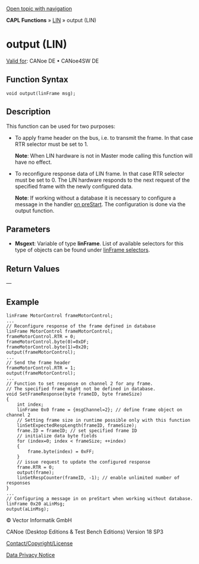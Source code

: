 [Open topic with navigation](../../../../../CANoeDEFamily.htm#Topics/CAPLFunctions/LIN/Functions/CAPLfunctionLINOutput.md)

**CAPL Functions** » [LIN](../CAPLfunctionsLINOverview.md) » output (LIN)

# output (LIN)

[Valid for](../../../Shared/FeatureAvailability.md): CANoe DE • CANoe4SW DE

## Function Syntax

```plaintext
void output(linFrame msg);
```

## Description

This function can be used for two purposes:

- To apply frame header on the bus, i.e. to transmit the frame. In that case RTR selector must be set to 1.

  **Note**: When LIN hardware is not in Master mode calling this function will have no effect.

- To reconfigure response data of LIN frame. In that case RTR selector must be set to 0. The LIN hardware responds to the next request of the specified frame with the newly configured data.

  **Note**: If working without a database it is necessary to configure a message in the handler [on preStart](../../Other/EventProcedures/CAPLfunctionsEventproceduresMeasurementSystem.md). The configuration is done via the output function.

## Parameters

- **Msgext**: Variable of type **linFrame**. List of available selectors for this type of objects can be found under [linFrame selectors](../Selectors/CAPLfunctionLINMessage.md).

## Return Values

—

## Example

```plaintext
linFrame MotorControl frameMotorControl;
...
// Reconfigure response of the frame defined in database 
linFrame MotorControl frameMotorControl;
frameMotorControl.RTR = 0;
frameMotorControl.byte(0)=0xDF;
frameMotorControl.byte(1)=0x20;
output(frameMotorControl);
...
// Send the frame header
frameMotorControl.RTR = 1;
output(frameMotorControl);
...
// Function to set response on channel 2 for any frame.
// The specified frame might not be defined in database.
void SetFrameResponse(byte frameID, byte frameSize)
{
    int index;
    linFrame 0x0 frame = {msgChannel=2}; // define frame object on channel 2
    // Setting frame size in runtime possible only with this function
    linSetExpectedRespLength(frameID, frameSize);
    frame.ID = frameID; // set specified frame ID
    // initialize data byte fields
    for (index=0; index < frameSize; ++index)
    {
        frame.byte(index) = 0xFF;
    }
    // issue request to update the configured response
    frame.RTR = 0;
    output(frame);
    linSetRespCounter(frameID, -1); // enable unlimited number of responses
}
...
// Configuring a message in on preStart when working without database.
linFrame 0x20 aLinMsg;
output(aLinMsg);
```

© Vector Informatik GmbH

CANoe (Desktop Editions & Test Bench Editions) Version 18 SP3

[Contact/Copyright/License](../../../Shared/ContactCopyrightLicense.md)

[Data Privacy Notice](https://www.vector.com/int/en/company/get-info/privacy-policy/)